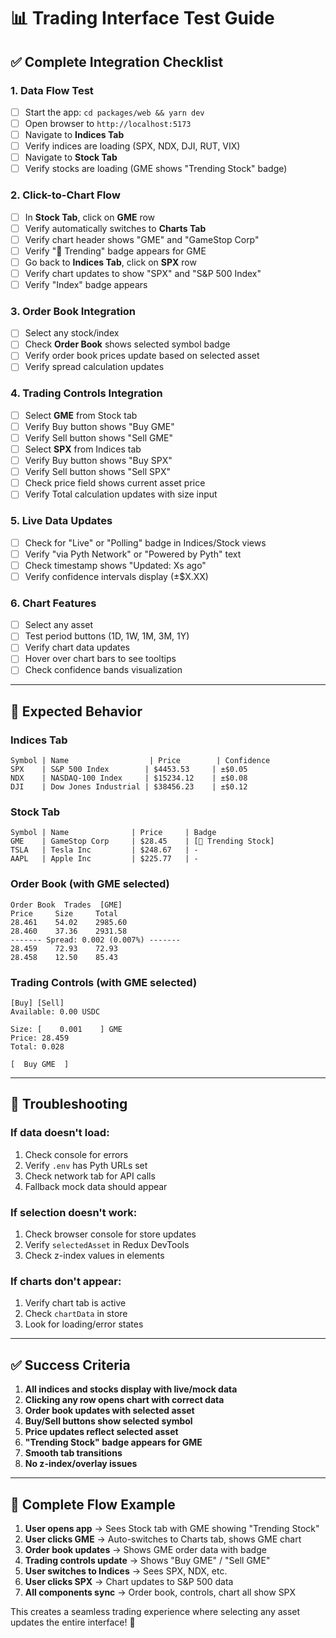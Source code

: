 # 📊 Trading Interface Test Guide

## ✅ **Complete Integration Checklist**

### 1. **Data Flow Test**
- [ ] Start the app: `cd packages/web && yarn dev`
- [ ] Open browser to `http://localhost:5173`
- [ ] Navigate to **Indices Tab**
- [ ] Verify indices are loading (SPX, NDX, DJI, RUT, VIX)
- [ ] Navigate to **Stock Tab**
- [ ] Verify stocks are loading (GME shows "Trending Stock" badge)

### 2. **Click-to-Chart Flow**
- [ ] In **Stock Tab**, click on **GME** row
- [ ] Verify automatically switches to **Charts Tab**
- [ ] Verify chart header shows "GME" and "GameStop Corp"
- [ ] Verify "🚀 Trending" badge appears for GME
- [ ] Go back to **Indices Tab**, click on **SPX** row
- [ ] Verify chart updates to show "SPX" and "S&P 500 Index"
- [ ] Verify "Index" badge appears

### 3. **Order Book Integration**
- [ ] Select any stock/index
- [ ] Check **Order Book** shows selected symbol badge
- [ ] Verify order book prices update based on selected asset
- [ ] Verify spread calculation updates

### 4. **Trading Controls Integration**
- [ ] Select **GME** from Stock tab
- [ ] Verify Buy button shows "Buy GME"
- [ ] Verify Sell button shows "Sell GME"
- [ ] Select **SPX** from Indices tab
- [ ] Verify Buy button shows "Buy SPX"
- [ ] Verify Sell button shows "Sell SPX"
- [ ] Check price field shows current asset price
- [ ] Verify Total calculation updates with size input

### 5. **Live Data Updates**
- [ ] Check for "Live" or "Polling" badge in Indices/Stock views
- [ ] Verify "via Pyth Network" or "Powered by Pyth" text
- [ ] Check timestamp shows "Updated: Xs ago"
- [ ] Verify confidence intervals display (±$X.XX)

### 6. **Chart Features**
- [ ] Select any asset
- [ ] Test period buttons (1D, 1W, 1M, 3M, 1Y)
- [ ] Verify chart data updates
- [ ] Hover over chart bars to see tooltips
- [ ] Check confidence bands visualization

---

## 🎯 **Expected Behavior**

### **Indices Tab**
```
Symbol | Name                  | Price        | Confidence
SPX    | S&P 500 Index        | $4453.53     | ±$0.05
NDX    | NASDAQ-100 Index     | $15234.12    | ±$0.08
DJI    | Dow Jones Industrial | $38456.23    | ±$0.12
```

### **Stock Tab**
```
Symbol | Name              | Price     | Badge
GME    | GameStop Corp     | $28.45    | [🚀 Trending Stock]
TSLA   | Tesla Inc         | $248.67   | -
AAPL   | Apple Inc         | $225.77   | -
```

### **Order Book (with GME selected)**
```
Order Book  Trades  [GME]
Price     Size     Total
28.461    54.02    2985.60
28.460    37.36    2931.58
------- Spread: 0.002 (0.007%) -------
28.459    72.93    72.93
28.458    12.50    85.43
```

### **Trading Controls (with GME selected)**
```
[Buy] [Sell]
Available: 0.00 USDC

Size: [    0.001    ] GME
Price: 28.459
Total: 0.028

[  Buy GME  ]
```

---

## 🔧 **Troubleshooting**

### If data doesn't load:
1. Check console for errors
2. Verify `.env` has Pyth URLs set
3. Check network tab for API calls
4. Fallback mock data should appear

### If selection doesn't work:
1. Check browser console for store updates
2. Verify `selectedAsset` in Redux DevTools
3. Check z-index values in elements

### If charts don't appear:
1. Verify chart tab is active
2. Check `chartData` in store
3. Look for loading/error states

---

## ✅ **Success Criteria**

1. **All indices and stocks display with live/mock data**
2. **Clicking any row opens chart with correct data**
3. **Order book updates with selected asset**
4. **Buy/Sell buttons show selected symbol**
5. **Price updates reflect selected asset**
6. **"Trending Stock" badge appears for GME**
7. **Smooth tab transitions**
8. **No z-index/overlay issues**

---

## 🚀 **Complete Flow Example**

1. **User opens app** → Sees Stock tab with GME showing "Trending Stock"
2. **User clicks GME** → Auto-switches to Charts tab, shows GME chart
3. **Order book updates** → Shows GME order data with badge
4. **Trading controls update** → Shows "Buy GME" / "Sell GME"
5. **User switches to Indices** → Sees SPX, NDX, etc.
6. **User clicks SPX** → Chart updates to S&P 500 data
7. **All components sync** → Order book, controls, chart all show SPX

This creates a seamless trading experience where selecting any asset updates the entire interface! 🎯